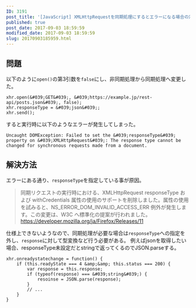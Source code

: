 ```yaml
---
ID: 3191
post_title: '[JavaScript] XMLHttpRequestを同期処理にするとエラーになる場合の対処法'
published: true
post_date: 2017-09-03 18:59:59
modified_date: 2017-09-03 18:59:59
slug: 20170903185959.html
---
```

## 問題

以下のように`open()`の第3引数を`false`にし、非同期処理から同期処理へ変更した。

```language-javascript
xhr.open(&#039;GET&#039;, &#039;https://example.jp/rest-api/posts.json&#039;, false);
xhr.responseType = &#039;json&#039;;
xhr.send();
```

すると実行時に以下のようなエラーが発生してしまった。

```
Uncaught DOMException: Failed to set the &#039;responseType&#039; property on &#039;XMLHttpRequest&#039;: The response type cannot be changed for synchronous requests made from a document.
```

## 解決方法

エラーにある通り、`responseType`を指定している事が原因。

> 同期リクエストの実行時における、XMLHttpRequest responseType および withCredentials 属性の使用のサポートを削除しました。属性の使用を試みると、NS_ERROR_DOM_INVALID_ACCESS_ERR 例外が発生します。この変更は、W3C へ標準化の提案が行われました。
> https://developer.mozilla.org/ja/Firefox/Releases/11

仕様上できないようなので、同期処理が必要な場合は`responseType`への指定を外し、`response`に対して型変換など行う必要がある。
例えばjsonを取得したい場合、responseType未設定だとstringで返ってくるのでJSON.parseする。

```language-javascript
xhr.onreadystatechange = function() {
    if (this.readyState === 4 &amp;&amp; this.status === 200) {
        var response = this.response;
        if (typeof(response) === &#039;string&#039;) {
            resoinse = JSON.parse(response);
        }
        // ...
    }
}
```